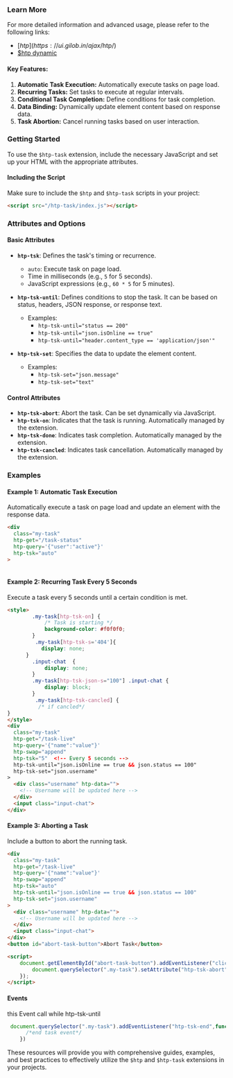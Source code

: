 ### Learn More

For more detailed information and advanced usage, please refer to the following links:
- [$htp](https://ui.gilob.in/ajax/$htp/)
- [$htp dynamic](https://ui.gilob.in/ajax/dynamic/)

#### Key Features:
1. **Automatic Task Execution:** Automatically execute tasks on page load.
2. **Recurring Tasks:** Set tasks to execute at regular intervals.
3. **Conditional Task Completion:** Define conditions for task completion.
4. **Data Binding:** Dynamically update element content based on response data.
5. **Task Abortion:** Cancel running tasks based on user interaction.

### Getting Started

To use the `$htp-task` extension, include the necessary JavaScript and set up your HTML with the appropriate attributes. 

#### Including the Script
Make sure to include the `$htp` and `$htp-task` scripts in your project:

```html
<script src="/htp-task/index.js"></script>
```

### Attributes and Options

#### Basic Attributes

- **`htp-tsk`**: Defines the task's timing or recurrence.
  - `auto`: Execute task on page load.
  - Time in milliseconds (e.g., `5` for 5 seconds).
  - JavaScript expressions (e.g., `60 * 5` for 5 minutes).

- **`htp-tsk-until`**: Defines conditions to stop the task. It can be based on status, headers, JSON response, or response text.
  - Examples:
    - `htp-tsk-until="status == 200"`
    - `htp-tsk-until="json.isOnline == true"`
    - `htp-tsk-until="header.content_type == 'application/json'"`

- **`htp-tsk-set`**: Specifies the data to update the element content.
  - Examples:
    - `htp-tsk-set="json.message"`
    - `htp-tsk-set="text"`

#### Control Attributes

- **`htp-tsk-abort`**: Abort the task. Can be set dynamically via JavaScript.
- **`htp-tsk-on`**: Indicates that the task is running. Automatically managed by the extension.
- **`htp-tsk-done`**: Indicates task completion. Automatically managed by the extension.
- **`htp-tsk-cancled`**: Indicates task cancellation. Automatically managed by the extension.

### Examples

#### Example 1: Automatic Task Execution

Automatically execute a task on page load and update an element with the response data.

```html
<div
  class="my-task"
  htp-get="/task-status"
  htp-query='{"user":"active"}'
  htp-tsk="auto"
> 
 
```

#### Example 2: Recurring Task Every 5 Seconds

Execute a task every 5 seconds until a certain condition is met.

```html
<style>
        .my-task[htp-tsk-on] {
            /* Task is starting */
            background-color: #f0f0f0;
        }
         .my-task[htp-tsk-s='404']{
           display: none;
      }
        .input-chat  {
            display: none;
        }
        .my-task[htp-tsk-json-s="100"] .input-chat {
            display: block;
        }
         .my-task[htp-tsk-cancled] {
          /* if cancled*/
}
</style>
<div
  class="my-task"
  htp-get="/task-live"
  htp-query='{"name":"value"}'
  htp-swap="append"
  htp-tsk="5"  <!-- Every 5 seconds -->
  htp-tsk-until="json.isOnline == true && json.status == 100"
  htp-tsk-set="json.username"
> 
  <div class="username" htp-data="">
    <!-- Username will be updated here -->
  </div>
  <input class="input-chat">
</div>
```

#### Example 3: Aborting a Task

Include a button to abort the running task.

```html
<div
  class="my-task"
  htp-get="/task-live"
  htp-query='{"name":"value"}'
  htp-swap="append"
  htp-tsk="auto"
  htp-tsk-until="json.isOnline == true && json.status == 100"
  htp-tsk-set="json.username"
> 
  <div class="username" htp-data="">
    <!-- Username will be updated here -->
  </div>
  <input class="input-chat">
</div>
<button id="abort-task-button">Abort Task</button>

<script>
    document.getElementById("abort-task-button").addEventListener("click", function(){
        document.querySelector(".my-task").setAttribute("htp-tsk-abort", true);
    });
</script>
```

#### Events 
this Event call while  htp-tsk-until
```js
 document.querySelector(".my-task").addEventListener("htp-tsk-end",function(){
      /*end task event*/
    })
```

These resources will provide you with comprehensive guides, examples, and best practices to effectively utilize the `$htp` and `$htp-task` extensions in your projects.
